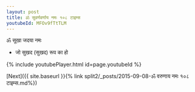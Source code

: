 ```yaml
---
layout: post
title: ॐ सुवर्णवर्णाय नमः १०८ टाइम्स
youtubeId: MFOv9fTtTLM
---
```

 
 
 ॐ सूखा जदया नमः  
 
 -  जो सुखद (सुखद) रूप का हो 
 
  
 
  
 
 
 
 
 
 


{% include youtubePlayer.html id=page.youtubeId %}
 
[Next]({{ site.baseurl }}{% link  split2/_posts/2015-09-08-ॐ वरुणाय नमः १०८ टाइम्स.md%})
 
